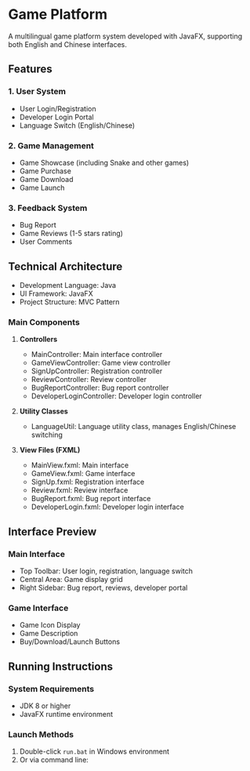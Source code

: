 # Game Platform

A multilingual game platform system developed with JavaFX, supporting both English and Chinese interfaces.

## Features

### 1. User System
- User Login/Registration
- Developer Login Portal
- Language Switch (English/Chinese)

### 2. Game Management
- Game Showcase (including Snake and other games)
- Game Purchase
- Game Download
- Game Launch

### 3. Feedback System
- Bug Report
- Game Reviews (1-5 stars rating)
- User Comments

## Technical Architecture

- Development Language: Java
- UI Framework: JavaFX
- Project Structure: MVC Pattern

### Main Components

1. **Controllers**
   - MainController: Main interface controller
   - GameViewController: Game view controller
   - SignUpController: Registration controller
   - ReviewController: Review controller
   - BugReportController: Bug report controller
   - DeveloperLoginController: Developer login controller

2. **Utility Classes**
   - LanguageUtil: Language utility class, manages English/Chinese switching

3. **View Files (FXML)**
   - MainView.fxml: Main interface
   - GameView.fxml: Game interface
   - SignUp.fxml: Registration interface
   - Review.fxml: Review interface
   - BugReport.fxml: Bug report interface
   - DeveloperLogin.fxml: Developer login interface

## Interface Preview

### Main Interface
- Top Toolbar: User login, registration, language switch
- Central Area: Game display grid
- Right Sidebar: Bug report, reviews, developer portal

### Game Interface
- Game Icon Display
- Game Description
- Buy/Download/Launch Buttons

## Running Instructions

### System Requirements
- JDK 8 or higher
- JavaFX runtime environment

### Launch Methods
1. Double-click `run.bat` in Windows environment
2. Or via command line: